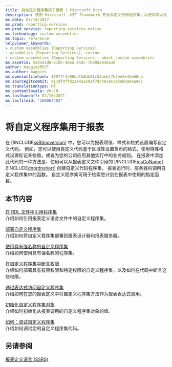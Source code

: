 ```yaml
---
title: 将自定义程序集用于报表 | Microsoft Docs
description: 使用 Microsoft .NET Framework 开发自定义代码程序集，以便你可以从报表定义文件内引用该程序集。
ms.date: 03/14/2017
ms.prod: reporting-services
ms.prod_service: reporting-services-native
ms.technology: custom-assemblies
ms.topic: reference
helpviewer_keywords:
- custom assemblies [Reporting Services]
- assemblies [Reporting Services], custom
- custom assemblies [Reporting Services], about custom assemblies
ms.assetid: 53d141d0-2185-466a-84dc-7b90d284da3d
author: maggiesMSFT
ms.author: maggies
ms.openlocfilehash: 19977f4a90ecfb8db81c53aebf7b7ee3e4be68ca
ms.sourcegitcommit: 917df4ffd22e4a229af7dc481dcce3ebba0aa4d7
ms.translationtype: HT
ms.contentlocale: zh-CN
ms.lasthandoff: 02/10/2021
ms.locfileid: "100064492"
---
```

# <a name="using-custom-assemblies-with-reports"></a>将自定义程序集用于报表
  在 [!INCLUDE[ssRSnoversion](../../includes/ssrsnoversion-md.md)] 中，您可以为报表项值、样式和格式设置编写自定义代码。 例如，您可以使用自定义代码基于区域性设置货币的格式，使用特殊格式设置标记某些值，或者为您的公司应用其他实行中的业务规则。 在报表中添加此代码的一种方法是，使用可以从报表定义文件引用的 [!INCLUDE[msCoName](../../includes/msconame-md.md)] [!INCLUDE[dnprdnshort](../../includes/dnprdnshort-md.md)] 创建自定义代码程序集。 报表运行时，服务器将调用自定义程序集中的函数。 自定义程序集可用于检索您计划在报表中使用的指定函数。  
  
## <a name="in-this-section"></a>本节内容  
 [在 RDL 文件中引用程序集](../../reporting-services/custom-assemblies/referencing-assemblies-in-an-rdl-file.md)  
 介绍如何引用报表定义语言文件中的自定义程序集。  
  
 [部署自定义程序集](../../reporting-services/custom-assemblies/deploying-a-custom-assembly.md)  
 介绍如何将自定义程序集部署到报表设计器和报表服务器。  
  
 [使用具有强名称的自定义程序集](../../reporting-services/custom-assemblies/using-strong-named-custom-assemblies.md)  
 介绍如何使用具有强名称的程序集。  
  
 [在自定义程序集中断言权限](../../reporting-services/custom-assemblies/asserting-permissions-in-custom-assemblies.md)  
 介绍如何部署具有有限权限和特定权限的自定义程序集，以及如何在代码中断言这些权限。  
  
 [通过表达式访问自定义程序集](../../reporting-services/custom-assemblies/accessing-custom-assemblies-through-expressions.md)  
 介绍如何在您的报表定义中将自定义程序集方法作为报表表达式调用。  
  
 [初始化自定义程序集对象](../../reporting-services/custom-assemblies/initializing-custom-assembly-objects.md)  
 介绍如何初始化从报表调用的自定义程序集对象的值。  
  
 [如何：调试自定义程序集](../../reporting-services/custom-assemblies/how-to-debug-custom-assemblies.md)  
 介绍如何调试您的自定义程序集代码。  
  
## <a name="see-also"></a>另请参阅  
 [报表定义语言 (SSRS)](../../reporting-services/reports/report-definition-language-ssrs.md)  
  
  
